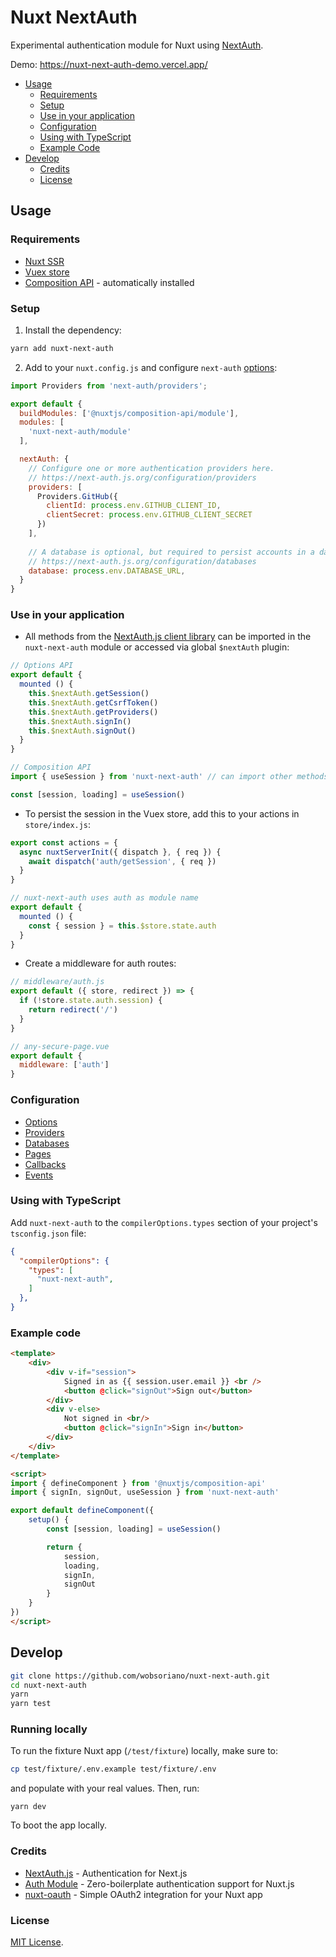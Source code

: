 # Nuxt NextAuth

Experimental authentication module for Nuxt using [NextAuth](https://next-auth.js.org/).

Demo: https://nuxt-next-auth-demo.vercel.app/

- [Usage](#usage)
  - [Requirements](#requirements)
  - [Setup](#setup)
  - [Use in your application](#use-in-your-application)
  - [Configuration](#configuration)
  - [Using with TypeScript](#using-with-typescript)
  - [Example Code](#example-code)
- [Develop](#develop)
  - [Credits](#credits)
  - [License](#license)

## Usage

### Requirements

- [Nuxt SSR](https://nuxtjs.org/docs/2.x/concepts/server-side-rendering)
- [Vuex store](https://nuxtjs.org/guide/vuex-store)
- [Composition API](https://composition-api.nuxtjs.org/) - automatically installed

### Setup

1. Install the dependency:

```bash
yarn add nuxt-next-auth
```

2. Add to your `nuxt.config.js` and configure `next-auth` [options](https://next-auth.js.org/configuration/options):

```js
import Providers from 'next-auth/providers';

export default {
  buildModules: ['@nuxtjs/composition-api/module'],
  modules: [
    'nuxt-next-auth/module'
  ],

  nextAuth: {
    // Configure one or more authentication providers here.
    // https://next-auth.js.org/configuration/providers
    providers: [
      Providers.GitHub({
        clientId: process.env.GITHUB_CLIENT_ID,
        clientSecret: process.env.GITHUB_CLIENT_SECRET
      })
    ],
    
    // A database is optional, but required to persist accounts in a database.
    // https://next-auth.js.org/configuration/databases
    database: process.env.DATABASE_URL,
  }
}
```

### Use in your application

- All methods from the [NextAuth.js client library](https://next-auth.js.org/getting-started/client) can be imported in the `nuxt-next-auth` module 
or accessed via global `$nextAuth` plugin:

```js
// Options API
export default {
  mounted () {
    this.$nextAuth.getSession()
    this.$nextAuth.getCsrfToken()
    this.$nextAuth.getProviders()
    this.$nextAuth.signIn()
    this.$nextAuth.signOut()
  }
}

// Composition API
import { useSession } from 'nuxt-next-auth' // can import other methods too

const [session, loading] = useSession()
```

- To persist the session in the Vuex store, add this to your actions in `store/index.js`:

```js
export const actions = {
  async nuxtServerInit({ dispatch }, { req }) {
    await dispatch('auth/getSession', { req })
  }
}
```

```js
// nuxt-next-auth uses auth as module name
export default {
  mounted () {
    const { session } = this.$store.state.auth
  }
}
```

- Create a middleware for auth routes:

```js
// middleware/auth.js
export default ({ store, redirect }) => {
  if (!store.state.auth.session) {
    return redirect('/')
  }
}

// any-secure-page.vue
export default {
  middleware: ['auth']
}
```

### Configuration

- [Options](https://next-auth.js.org/configuration/options)
- [Providers](https://next-auth.js.org/providers/overview)
- [Databases](https://next-auth.js.org/configuration/databases)
- [Pages](https://next-auth.js.org/configuration/pages)
- [Callbacks](https://next-auth.js.org/configuration/callbacks)
- [Events](https://next-auth.js.org/configuration/events)

### Using with TypeScript

Add `nuxt-next-auth` to the `compilerOptions.types` section of your project's `tsconfig.json` file:

```json
{
  "compilerOptions": {
    "types": [
      "nuxt-next-auth",
    ]
  },
}
```

### Example code

```html
<template>
    <div>
        <div v-if="session">
            Signed in as {{ session.user.email }} <br />
            <button @click="signOut">Sign out</button>
        </div>
        <div v-else>
            Not signed in <br/>
            <button @click="signIn">Sign in</button>
        </div>
    </div>
</template>

<script>
import { defineComponent } from '@nuxtjs/composition-api'
import { signIn, signOut, useSession } from 'nuxt-next-auth'

export default defineComponent({
    setup() {
        const [session, loading] = useSession()

        return {
            session,
            loading,
            signIn,
            signOut
        }
    }
})
</script>
```

## Develop

```bash
git clone https://github.com/wobsoriano/nuxt-next-auth.git
cd nuxt-next-auth
yarn
yarn test
```

### Running locally

To run the fixture Nuxt app (`/test/fixture`) locally, make sure to:
```bash
cp test/fixture/.env.example test/fixture/.env
```
and populate with your real values. Then, run:
```
yarn dev
```
To boot the app locally.

### Credits

- [NextAuth.js](https://next-auth.js.org/) - Authentication for Next.js
- [Auth Module](https://github.com/nuxt-community/auth-module) - Zero-boilerplate authentication support for Nuxt.js
- [nuxt-oauth](https://github.com/SohoHouse/nuxt-oauth) - Simple OAuth2 integration for your Nuxt app

### License

[MIT License](http://opensource.org/licenses/MIT).
